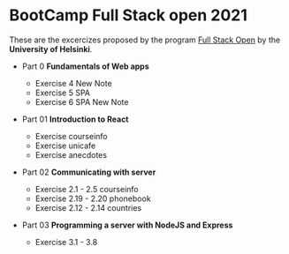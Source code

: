# BootCamp Full Stack open 2021

These are the excercizes proposed by the program [Full Stack Open](https://fullstackopen.com/en) by the **University of Helsinki**.

- Part 0 **Fundamentals of Web apps**
    - Exercise 4 New Note
    - Exercise 5 SPA
    - Exercise 6 SPA New Note

- Part 01 **Introduction to React**
    - Exercise courseinfo
    - Exercise unicafe
    - Exercise anecdotes

- Part 02 **Communicating with server**
    - Exercise 2.1 - 2.5 courseinfo
    - Exercise 2.19 - 2.20 phonebook
    - Exercise 2.12 - 2.14 countries

- Part 03 **Programming a server with NodeJS and Express**
    - Exercise 3.1 - 3.8